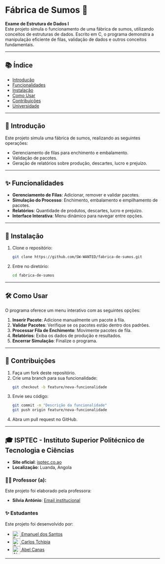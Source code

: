 # Fábrica de Sumos 🍹

**Exame de Estrutura de Dados I**  
Este projeto simula o funcionamento de uma fábrica de sumos, utilizando conceitos de estruturas de dados. Escrito em C, o programa demonstra a manipulação eficiente de filas, validação de dados e outros conceitos fundamentais.

---

## 📚 Índice
- [Introdução](#📖-introdução)
- [Funcionalidades](#✨-funcionalidades)
- [Instalação](#🚀-instalação)
- [Como Usar](#🛠️-como-usar)
- [Contribuições](#🤝-contribuições)
- [Universidade](#🎓-isptec)

---

## 📖 Introdução
Este projeto simula uma fábrica de sumos, realizando as seguintes operações:
- Gerenciamento de filas para enchimento e embalamento.
- Validação de pacotes.
- Geração de relatórios sobre produção, descartes, lucro e prejuízo.

---

## ✨ Funcionalidades
- **Gerenciamento de Filas**: Adicionar, remover e validar pacotes.
- **Simulação do Processo**: Enchimento, embalamento e empilhamento de pacotes.
- **Relatórios**: Quantidade de produtos, descartes, lucro e prejuízo.
- **Interface Interativa**: Menu dinâmico para navegar entre opções.

---

## 🚀 Instalação
1. Clone o repositório:
   ```bash
   git clone https://github.com/SW-WANTED/fabrica-de-sumos.git
   ```
2. Entre no diretório:
   ```bash
   cd fabrica-de-sumos
   ```

---

## 🛠️ Como Usar
O programa oferece um menu interativo com as seguintes opções:

1. **Inserir Pacote**: Adicione manualmente um pacote à fila.
2. **Validar Pacotes**: Verifique se os pacotes estão dentro dos padrões.
3. **Processar Fila de Enchimento**: Movimente pacotes de fila.
4. **Relatórios**: Exiba os dados de produção e resultados.
5. **Encerrar Simulação**: Finalize o programa.

---

## 🤝 Contribuições
1. Faça um fork deste repositório.
2. Crie uma branch para sua funcionalidade:
   ```bash
   git checkout -b feature/nova-funcionalidade
   ```
3. Envie seu código:
   ```bash
   git commit -m "Descrição da funcionalidade"
   git push origin feature/nova-funcionalidade
   ```
4. Abra um pull request no GitHub.

---

## 🎓 ISPTEC - Instituto Superior Politécnico de Tecnologia e Ciências

- **Site oficial**: [isptec.co.ao](https://www.isptec.co.ao)
- **Localização**: Luanda, Angola

### 🧑‍🏫 Professor (a):
Este projeto foi elaborado pela professora:
- **Sílvia António**: [Email institucional](mailto:silvia.antonio@isptec.co.ao)

### ✨ Estudantes
Este projeto foi desenvolvido por:
- <a href="https://github.com/SW-Wanted"><img src="https://github.com/SW-Wanted.png" alt="Emanuel dos Santos" width="25" height="25" align="center"> Emanuel dos Santos</a>
- <a href="https://github.com/Carlos-Tchipia"><img src="https://github.com/Carlos-Tchipia.png?size=50" alt="Carlos Tchípia" width="25" height="25" align="center"> Carlos Tchípia</a>
- <a href="https://github.com/Abel0207"><img src="https://github.com/Abel0207.png?size=50" alt="Abel Canas" width="25" height="25" align="center"> Abel Canas</a>
---
